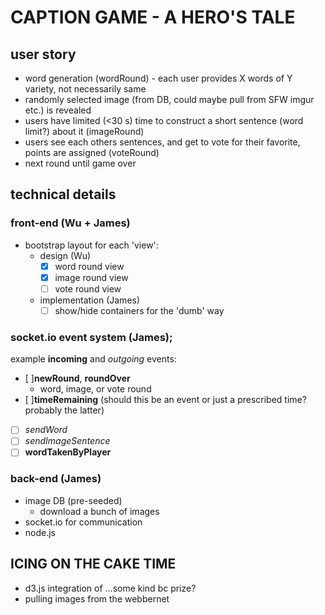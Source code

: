 # CAPTION GAME - A HERO'S TALE

## user story

* word generation (wordRound) - each user provides X words of Y variety, not necessarily same
* randomly selected image (from DB, could maybe pull from SFW imgur etc.) is revealed
* users have limited (<30 s) time to construct a short sentence (word limit?) about it (imageRound)
* users see each others sentences, and get to vote for their favorite, points are assigned (voteRound)
* next round until game over

## technical details
### front-end (Wu + James)
* bootstrap layout for each 'view':
  * design (Wu)
    * [x] word round view
    * [x] image round view
    * [ ] vote round view
  * implementation (James)
    * [ ] show/hide containers for the 'dumb' way

### socket.io event system (James);
example **incoming** and *outgoing* events:
  * [ ]**newRound**, **roundOver**
    * word, image, or vote round
  * [ ]**timeRemaining** (should this be an event or just a prescribed time?  probably the latter)
  * [ ] *sendWord*
  * [ ] *sendImageSentence*
  * [ ] **wordTakenByPlayer**

### back-end (James)
* image DB (pre-seeded)
  * download a bunch of images
* socket.io for communication
* node.js

## ICING ON THE CAKE TIME

* d3.js integration of ...some kind bc prize?
* pulling images from the webbernet
